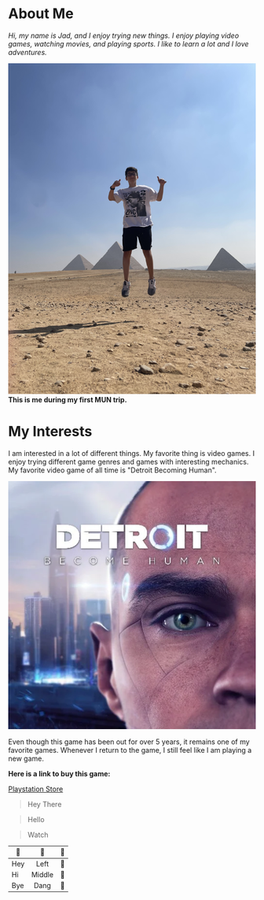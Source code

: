 # About Me

*Hi, my name is Jad, and I enjoy trying new things. I enjoy playing video games, watching movies, and playing sports. I like to learn a lot and I love adventures.*

![My Image](Jad.jpg)
**This is me during my first MUN trip.**

# My Interests

I am interested in a lot of different things. My favorite thing is video games. I enjoy trying different game genres and games with interesting mechanics. My favorite video game of all time is "Detroit Becoming Human".

![My Image](Det.webp)

Even though this game has been out for over 5 years, it remains one of my favorite games. Whenever I return to the game, I still feel like I am playing a new game. 

**Here is a link to buy this game:**

[Playstation Store](https://store.playstation.com/en-us/product/UP9000-CUSA08344_00-DETROIT000000001)

> Hey There

> Hello

> Watch


| 🤔             | 🔭            | 💬    |
| ------------- |:-------------:| -----:|
| Hey     | Left | 💬 |
| Hi      | Middle      |   💬 |
| Bye | Dang     |    💬 |


<!--
**JadNimer/JadNimer** is a ✨ _special_ ✨ repository because its `README.md` (this file) appears on your GitHub profile.

Here are some ideas to get you started:

- 🔭 I’m currently working on ...
- 🌱 I’m currently learning ...
- 👯 I’m looking to collaborate on ...
- 🤔 I’m looking for help with ...
- 💬 Ask me about ...
- 📫 How to reach me: ...
- 😄 Pronouns: ...
- ⚡ Fun fact: ...
-->
